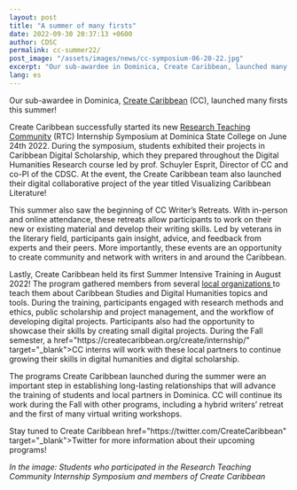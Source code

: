 ```yaml
---
layout: post
title: "A summer of many firsts"
date: 2022-09-30 20:37:13 +0600
author: CDSC
permalink: cc-summer22/
post_image: "/assets/images/news/cc-symposium-06-20-22.jpg"
excerpt: "Our sub-awardee in Dominica, Create Caribbean, launched many firsts this summer!"
lang: es
---
```


<p>Our sub-awardee in Dominica, <a href="https://createcaribbean.org/create/" target="_blank">Create Caribbean</a> (CC), launched many firsts this summer!</p>

<p>Create Caribbean successfully started its new <a href=" http://commonsbox.createcaribbean.org/" target="_blank">Research Teaching Community</a> (RTC) Internship Symposium at Dominica State College on June 24th 2022. During the symposium, students exhibited their projects in Caribbean Digital Scholarship, which they prepared throughout the Digital Humanities Research course led by prof. Schuyler Esprit, Director of CC and co-PI of the CDSC. At the event, the Create Caribbean team also launched their digital collaborative project of the year titled Visualizing Caribbean Literature!</p> 

<p>This summer also saw the beginning of CC Writer’s Retreats. With in-person and online attendance, these retreats allow participants to work on their new or existing material and develop their writing skills. Led by veterans in the literary field, participants gain insight, advice, and feedback from experts and their peers. More importantly, these events are an opportunity to create community and network with writers in and around the Caribbean.</p> 

<p>Lastly, Create Caribbean held its first Summer Intensive Training in August 2022! The program gathered members from several <a href="https://createcaribbean.org/create/community-partners/" target="_blank">local organizations </a> to teach them about Caribbean Studies and Digital Humanities topics and tools. During the training, participants engaged with research methods and ethics, public scholarship and project management, and the workflow of developing digital projects. Participants also had the opportunity to showcase their skills by creating small digital projects. During the Fall semester, a href="https://createcaribbean.org/create/internship/" target="_blank">CC interns</a> will work with these local partners to continue growing their skills in digital humanities and digital scholarship.</p> 

<p>The programs Create Caribbean launched during the summer were an important step in establishing long-lasting relationships that will advance the training of students and local partners in Dominica. CC will continue its work during the Fall with other programs, including a hybrid writers’ retreat and the first of many virtual writing workshops.</p>

<p>Stay tuned to Create Caribbean href="https://twitter.com/CreateCaribbean" target="_blank">Twitter</a> for more information about their upcoming programs!</p> 
<i>In the image: Students who participated in the Research Teaching Community Internship Symposium and members of Create Caribbean</i>